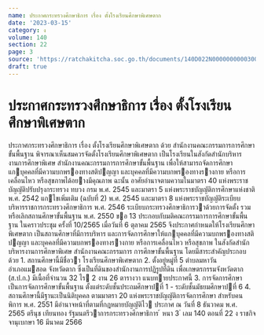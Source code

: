 ```yaml
---
name: ประกาศกระทรวงศึกษาธิการ เรื่อง ตั้งโรงเรียนศึกษาพิเศษตาก
date: '2023-03-15'
category: ง
volume: 140
section: 22
page: 3
source: 'https://ratchakitcha.soc.go.th/documents/140D022N0000000000300.pdf'
draft: true
---
```


# ประกาศกระทรวงศึกษาธิการ เรื่อง ตั้งโรงเรียนศึกษาพิเศษตาก

ประกาศกระทรวงศึกษาธิการ เรื่อง ตั้งโรงเรียนศึกษาพิเศษตาก ด้วย สํานักงานคณะกรรมการการศึกษาขั้นพื้นฐาน พิจารณาเห็นสมควรจัดตั้งโรงเรียนศึกษาพิเศษตาก เป็นโรงเรียนในสังกัดสํานักบริหารงานการศึกษาพิเศษ สํานักงานคณะกรรมการการศึกษาขั้นพื้นฐาน เพื่อให้สามารถจัดการศึกษาแกบุคคลที่มีความบกพรองทางสติปญญา และบุคคลที่มีความบกพรองทางรางกาย หรือการเคลื่อนไหว หรือสุขภาพได้อยางมีคุณภาพ ฉะนั้น อาศัยอํานาจตามความในมาตรา 40 แห่งพระราชบัญญัติปรับปรุงกระทรวง ทบวง กรม พ.ศ. 2545 และมาตรา 5 แห่งพระราชบัญญัติการศึกษาแห่งชาติ พ.ศ. 2542 แกไขเพิ่มเติม (ฉบับที่ 2) พ.ศ. 2545 และมาตรา 8 แห่งพระราชบัญญัติระเบียบบริหารราชการกระทรวงศึกษาธิการ พ.ศ. 2546 ระเบียบกระทรวงศึกษาธิการวาด้วยการจัดตั้ง รวม หรือเลิกสถานศึกษาขั้นพื้นฐาน พ.ศ. 2550 ขอ 13 ประกอบกับมติคณะกรรมการการศึกษาขั้นพื้นฐาน ในคราวประชุม ครั้งที่ 10/2565 เมื่อวันที่ 6 ตุลาคม 2565 จึงประกาศกําหนดให้โรงเรียนศึกษาพิเศษตาก เป็นสถานศึกษาที่มีการบริหาร และการจัดการศึกษาให้แกบุคคลที่มีความบกพรองทางสติปญญา และบุคคลที่มีความบกพรองทางรางกาย หรือการเคลื่อนไหว หรือสุขภาพ ในสังกัดสํานักบริหารงานการศึกษาพิเศษ สํานักงานคณะกรรมการ การศึกษาขั้นพื้นฐาน โดยมีสาระสําคัญประกอบด้วย 1. สถานศึกษานี้มีชื่อวา โรงเรียนศึกษาพิเศษตาก 2. ตั้งอยู่หมู่ที่ 5 ตําบลมหาวัน อําเภอแมสอด จังหวัดตาก ซึ่งเป็นที่ดินของสํานักงานการปฏิรูปที่ดิน เพื่อเกษตรกรรมจังหวัดตาก (ส.ป.ก.) มีเนื้อที่จํานวน 32 ไร 2 งาน 26 ตารางวา แนบทายประกาศนี้ 3. การจัดการศึกษาเป็นการจัดการศึกษาขั้นพื้นฐาน ตั้งแต่ระดับชั้นประถมศึกษาปที่ 1 - ระดับชั้นมัธยมศึกษาปที่ 6 4. สถานศึกษานี้มีฐานะเป็นนิติบุคคล ตามมาตรา 20 แห่งพระราชบัญญัติการจัดการศึกษา สําหรับคนพิการ พ.ศ. 2551 มีอํานาจหน้าที่ตามที่กฎหมายบัญญัติไว ประกาศ ณ วันที่ 8 ธันวาคม พ.ศ. 2565 ตรีนุช เทียนทอง รัฐมนตรีวาการกระทรวงศึกษาธิการ ้ หนา 3 ่ เลม 140 ตอนที่ 22 ง ราชกิจจานุเบกษา 16 มีนาคม 2566

